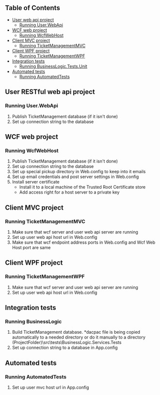 ## Table of Contents
* [User web api project](#user-web-api-project)
  * [Running User.WebApi](#user-web-api-project)
* [WCF web project](#wcf-web-project)
  * [Running WcfWebHost](#running-wcfwebhost)
* [Client MVC project](#client-mvc-project)
  * [Running TicketManagementMVC](#running-ticketmanagementmvc)
* [Client WPF project](#client-wpf-project)
  * [Running TicketManagementWPF](#running-ticketmanagementwpf)
* [Integration tests](#integration-tests)
  * [Running BusinessLogic.Tests.Unit](#running-businessLogic.tests.unit)
* [Automated tests](#automated-tests)
  * [Running AutomatedTests](#running-automated-tests)

## User RESTful web api project
### Running User.WebApi

1. Publish TicketManagement database (if it isn't done)
2. Set up connection string to the database

## WCF web project
### Running WcfWebHost

1. Publish TicketManagement database (if it isn't done)
2. Set up connection string to the database
3. Set up special pickup directory in Web.config to keep into it emails
4. Set up email credentials and post server settings in Web.config
5. Install server certificate
   - Install it to a local machine of the Trusted Root Certificate store  
   - Add access right for a host server to a private key

## Client MVC project
### Running TicketManagementMVC

1. Make sure that wcf server and user web api server are running
2. Set up user web api host url in Web.config
3. Make sure that wcf endpoint address ports in Web.config and Wcf Web Host  port are same

## Client WPF project
### Running TicketManagementWPF

1. Make sure that wcf server and user web api server are running
2. Set up user web api host url in Web.config

## Integration tests
### Running BusinessLogic

1. Build TicketManagement database. *dacpac file is being copied automatically to a needed directory or do it  manually to a directory (ProjectFolder)\src\tests\BusinessLogic.Services.Tests
2. Set up connection string to a database in App.config

## Automated tests
### Running AutomatedTests

1. Set up user mvc host url in App.config
